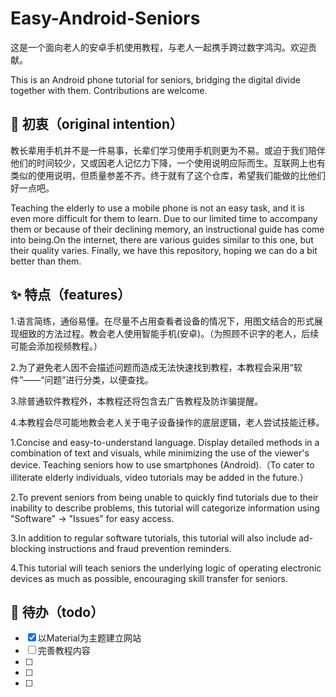 # Easy-Android-Seniors
这是一个面向老人的安卓手机使用教程，与老人一起携手跨过数字鸿沟。欢迎贡献。

This is an Android phone tutorial for seniors, bridging the digital divide together with them. Contributions are welcome.

## 👀 初衷（original intention）
教长辈用手机并不是一件易事，长辈们学习使用手机则更为不易。或迫于我们陪伴他们的时间较少，又或因老人记忆力下降，一个使用说明应际而生。互联网上也有类似的使用说明，但质量参差不齐。终于就有了这个仓库，希望我们能做的比他们好一点吧。

Teaching the elderly to use a mobile phone is not an easy task, and it is even more difficult for them to learn. Due to our limited time to accompany them or because of their declining memory, an instructional guide has come into being.On the internet, there are various guides similar to this one, but their quality varies. Finally, we have this repository, hoping we can do a bit better than them.

## ✨ 特点（features）
1.语言简练，通俗易懂。在尽量不占用查看者设备的情况下，用图文结合的形式展现细致的方法过程。教会老人使用智能手机(安卓)。（为照顾不识字的老人，后续可能会添加视频教程。）

2.为了避免老人因不会描述问题而造成无法快速找到教程，本教程会采用“软件”——“问题”进行分类，以便查找。

3.除普通软件教程外，本教程还将包含去广告教程及防诈骗提醒。

4.本教程会尽可能地教会老人关于电子设备操作的底层逻辑，老人尝试技能迁移。


1.Concise and easy-to-understand language. Display detailed methods in a combination of text and visuals, while minimizing the use of the viewer's device. Teaching seniors how to use smartphones (Android).（To cater to illiterate elderly individuals, video tutorials may be added in the future.）

2.To prevent seniors from being unable to quickly find tutorials due to their inability to describe problems, this tutorial will categorize information using "Software" -> "Issues" for easy access.

3.In addition to regular software tutorials, this tutorial will also include ad-blocking instructions and fraud prevention reminders.

4.This tutorial will teach seniors the underlying logic of operating electronic devices as much as possible, encouraging skill transfer for seniors.

## 🎉 待办（todo）

- [x] 以Material为主题建立网站
- [ ] 完善教程内容
- [ ] 
- [ ] 
- [ ] 
